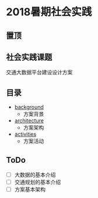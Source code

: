 # 2018暑期社会实践
## 置顶

## 社会实践课题
交通大数据平台建设设计方案

## 目录
- [background](https://github.com/liuyang0717/platform/tree/master/background)
	- 方案背景
- [architecture](https://github.com/liuyang0717/platform/tree/master/architecture)
	- 方案架构
- [activities](https://github.com/liuyang0717/platform/tree/master/activities)
	- 方案活动

## ToDo
- [ ] 大数据的基本介绍
- [ ] 交通规划的基本介绍
- [ ] 方案基本架构